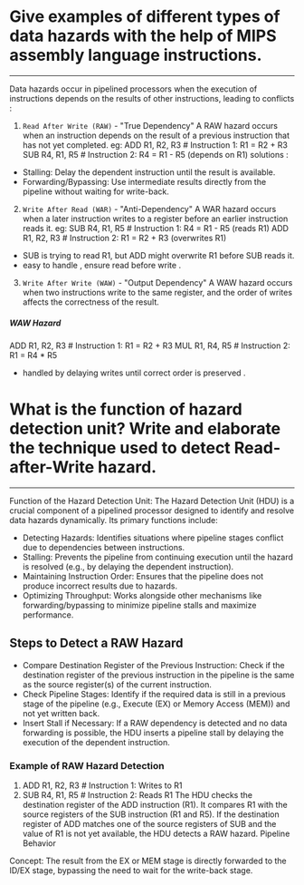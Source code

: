 # Give examples of different types of data hazards with the help of MIPS assembly language instructions.
---
Data hazards occur in pipelined processors when the execution of instructions depends on the results of other instructions, leading to conflicts :
1. `Read After Write (RAW)` - "True Dependency"
A RAW hazard occurs when an instruction depends on the result of a previous instruction that has not yet completed.
eg:
ADD R1, R2, R3   # Instruction 1: R1 = R2 + R3
SUB R4, R1, R5   # Instruction 2: R4 = R1 - R5 (depends on R1)
solutions :
- Stalling: Delay the dependent instruction until the result is available.
- Forwarding/Bypassing: Use intermediate results directly from the pipeline without waiting for write-back.
2. `Write After Read (WAR)` - "Anti-Dependency"
A WAR hazard occurs when a later instruction writes to a register before an earlier instruction reads it.
eg: 
SUB R4, R1, R5   # Instruction 1: R4 = R1 - R5 (reads R1)
ADD R1, R2, R3   # Instruction 2: R1 = R2 + R3 (overwrites R1)
- SUB is trying to read R1, but ADD might overwrite R1 before SUB reads it.
- easy to handle , ensure read before write .

3. `Write After Write (WAW)` - "Output Dependency"
A WAW hazard occurs when two instructions write to the same register, and the order of writes affects the correctness of the result.
##### WAW Hazard
ADD R1, R2, R3   # Instruction 1: R1 = R2 + R3
MUL R1, R4, R5   # Instruction 2: R1 = R4 * R5
- handled by delaying writes until correct order is preserved .


# What is the function of hazard detection unit? Write and elaborate the technique used to detect Read-after-Write hazard.
---
Function of the Hazard Detection Unit: 
The Hazard Detection Unit (HDU) is a crucial component of a pipelined processor designed to identify and resolve data hazards dynamically. Its primary functions include:
- Detecting Hazards:
Identifies situations where pipeline stages conflict due to dependencies between instructions.
- Stalling:
Prevents the pipeline from continuing execution until the hazard is resolved (e.g., by delaying the dependent instruction).
- Maintaining Instruction Order:
Ensures that the pipeline does not produce incorrect results due to hazards.
- Optimizing Throughput:
Works alongside other mechanisms like forwarding/bypassing to minimize pipeline stalls and maximize performance.

## Steps to Detect a RAW Hazard
- Compare Destination Register of the Previous Instruction:
Check if the destination register of the previous instruction in the pipeline is the same as the source register(s) of the current instruction.
- Check Pipeline Stages:
Identify if the required data is still in a previous stage of the pipeline (e.g., Execute (EX) or Memory Access (MEM)) and not yet written back.
- Insert Stall if Necessary:
If a RAW dependency is detected and no data forwarding is possible, the HDU inserts a pipeline stall by delaying the execution of the dependent instruction.
### Example of RAW Hazard Detection
1. ADD R1, R2, R3   # Instruction 1: Writes to R1
2. SUB R4, R1, R5   # Instruction 2: Reads R1
The HDU checks the destination register of the ADD instruction (R1).
It compares R1 with the source registers of the SUB instruction (R1 and R5).
If the destination register of ADD matches one of the source registers of SUB and the value of R1 is not yet available, the HDU detects a RAW hazard.
Pipeline Behavior

Concept:
The result from the EX or MEM stage is directly forwarded to the ID/EX stage, bypassing the need to wait for the write-back stage.

#
